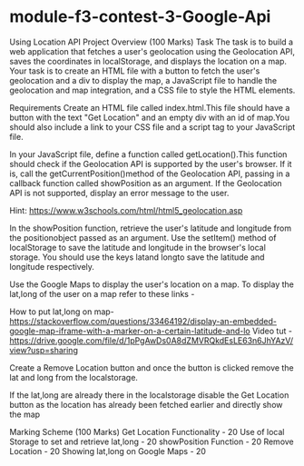 # module-f3-contest-3-Google-Api
Using Location API
Project Overview (100 Marks)
Task
The task is to build a web application that fetches a user's geolocation using the Geolocation API, saves the coordinates in localStorage, and displays the location on a map.
Your task is to create an HTML file with a button to fetch the user's geolocation and a div to display the map, a JavaScript file to handle the geolocation and map integration, and a CSS file to style the HTML elements.

Requirements
Create an HTML file called index.html.This file should have a button with the text "Get Location" and an empty div with an id of map.You should also include a link to your CSS file and a script tag to your JavaScript file.


In your JavaScript file, define a function called getLocation().This function should check if the Geolocation API is supported by the user's browser. If it is, call the getCurrentPosition()method of the Geolocation API, passing in a callback function called showPosition as an argument. If the Geolocation API is not supported, display an error message to the user.


Hint: https://www.w3schools.com/html/html5_geolocation.asp

In the showPosition function, retrieve the user's latitude and longitude from the positionobject passed as an argument. Use the setItem() method of localStorage to save the latitude and longitude in the browser's local storage. You should use the keys latand longto save the latitude and longitude respectively.


Use the Google Maps to display the user's location on a map. To display the lat,long of the user on a map refer to these links -


How to put lat,long on map-
https://stackoverflow.com/questions/33464192/display-an-embedded-google-map-iframe-with-a-marker-on-a-certain-latitude-and-lo
Video tut -
https://drive.google.com/file/d/1pPgAwDs0A8dZMVRQkdEsLE63n6JhYAzV/view?usp=sharing

Create a Remove Location button and once the button is clicked remove the lat and long from the localstorage.


If the lat,long are already there in the localstorage disable the Get Location button as the location has already been fetched earlier and directly show the map

Marking Scheme (100 Marks)
Get Location Functionality - 20
Use of local Storage to set and retrieve lat,long - 20
showPosition Function - 20
Remove Location - 20
Showing lat,long on Google Maps - 20
